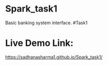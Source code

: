 # Spark_task1
Basic banking system interface. #Task1
# Live Demo Link:
https://sadhanasharma1.github.io/Spark_task1/
